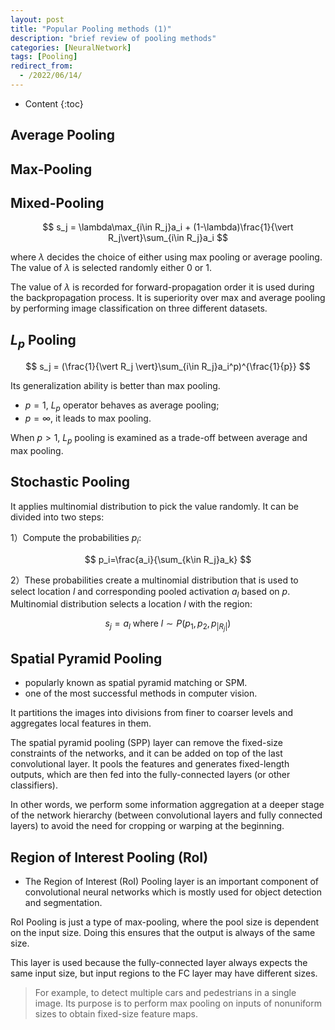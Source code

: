 ```yaml
---
layout: post
title: "Popular Pooling methods (1)"
description: "brief review of pooling methods"
categories: [NeuralNetwork]
tags: [Pooling]
redirect_from:
  - /2022/06/14/
---
```


<head>
    <script src="https://cdn.mathjax.org/mathjax/latest/MathJax.js?config=TeX-AMS-MML_HTMLorMML" type="text/javascript"></script>
    <script type="text/x-mathjax-config">
        MathJax.Hub.Config({
            tex2jax: {
            skipTags: ['script', 'noscript', 'style', 'textarea', 'pre'],
            inlineMath: [['$','$']]
            }
        });
    </script>
</head>

- Content
{:toc}

## Average Pooling

## Max-Pooling

## Mixed-Pooling

$$
s_j = \lambda\max_{i\in R_j}a_i + (1-\lambda)\frac{1}{\vert R_j\vert}\sum_{i\in R_j}a_i
$$

where $\lambda$ decides the choice of either using max pooling or average pooling. The value of $\lambda$ is selected randomly either 0 or 1.

The value of $\lambda$ is recorded for forward-propagation order it is used during the backpropagation process. It is superiority over max and average pooling by performing image classification on three different datasets.

## $L_p$ Pooling

$$
s_j = (\frac{1}{\vert R_j \vert}\sum_{i\in R_j}a_i^p)^{\frac{1}{p}}
$$

Its generalization ability is better than max pooling.

- $p=1$, $L_p$ operator behaves as average pooling;
- $p=\infty$, it leads to max pooling.

When $p>1$, $L_p$ pooling is examined as a trade-off between average and max pooling.

## Stochastic Pooling

It applies multinomial distribution to pick the value randomly. It can be divided into two steps:

1）Compute the probabilities $p_i$:

$$
p_i=\frac{a_i}{\sum_{k\in R_j}a_k}
$$

2）These probabilities create a multinomial distribution that is used to select location $l$ and corresponding pooled activation $a_l$ based on $p$. Multinomial distribution selects a location $l$ with the region:

$$
s_j = a_l\text{ where }l\sim P(p_1, p_2, p_{\vert R_j\vert})
$$

## Spatial Pyramid Pooling

- popularly known as spatial pyramid matching or SPM.
- one of the most successful methods in computer vision.

It partitions the images into divisions from finer to coarser levels and aggregates local features in them.

The spatial pyramid pooling (SPP) layer can remove the fixed-size constraints of the networks, and it can be added on top of the last convolutional layer. It pools the features and generates fixed-length outputs, which are then fed into the fully-connected layers (or other classifiers).

In other words, we perform some information aggregation at a deeper stage of the network hierarchy (between convolutional layers and fully connected layers) to avoid the need for cropping or warping at the beginning.

## Region of Interest Pooling (RoI)

- The Region of Interest (RoI) Pooling layer is an important component of convolutional neural networks which is mostly used for object detection and segmentation.

RoI Pooling is just a type of max-pooling, where the pool size is dependent on the input size. Doing this ensures that the output is always of the same size.

This layer is used because the fully-connected layer always expects the same input size, but input regions to the FC layer may have different sizes.

> For example, to detect multiple cars and pedestrians in a single image. Its purpose is to perform max pooling on inputs of nonuniform sizes to obtain fixed-size feature maps.
